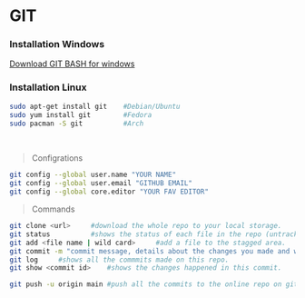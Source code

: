 # GIT 

### Installation Windows


[Download GIT BASH for windows](https://gitforwindows.org)


### Installation Linux

``` bash
sudo apt-get install git 	#Debian/Ubuntu
sudo yum install git 		#Fedora
sudo pacman -S git 			#Arch
```
</br>

> Configrations
``` bash
git config --global user.name "YOUR NAME"
git config --global user.email "GITHUB EMAIL"
git config --global core.editor "YOUR FAV EDITOR"
```

> Commands 
```bash
git clone <url>		#download the whole repo to your local storage.
git status			#shows the status of each file in the repo (untracked, stagged, committed).
git add <file name | wild card>		#add a file to the stagged area.
git commit -m "commit message, details about the changes you made and why you made them"	#add the files in the stagged area to a commit, give the commit an id, and store the commit.
git log		#shows all the commmits made on this repo.
git show <commit id>	#shows the changes happened in this commit.

git push -u origin main	#push all the commits to the online repo on git hub.

```
